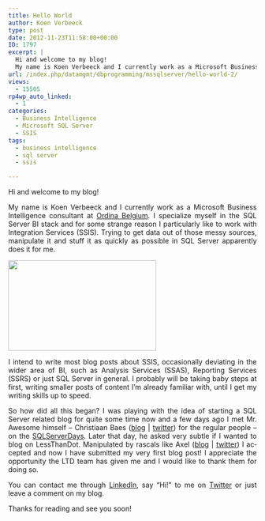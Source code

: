 ```yaml
---
title: Hello World
author: Koen Verbeeck
type: post
date: 2012-11-23T11:58:00+00:00
ID: 1797
excerpt: |
  Hi and welcome to my blog!
  My name is Koen Verbeeck and I currently work as a Microsoft Business Intelligence consultant at Ordina Belgium. I specialize myself in the SQL Server BI stack and for some strange reason I particularly like to work with Inte&hellip;
url: /index.php/datamgmt/dbprogramming/mssqlserver/hello-world-2/
views:
  - 15505
rp4wp_auto_linked:
  - 1
categories:
  - Business Intelligence
  - Microsoft SQL Server
  - SSIS
tags:
  - business intelligence
  - sql server
  - ssis

---
```

<p class="MsoNormal" style="text-align: justify;">
  <span lang="EN-US">Hi and welcome to my blog!</span>
</p>

<p class="MsoNormal" style="text-align: justify;">
  <span lang="EN-US">My name is Koen Verbeeck and I currently work as a Microsoft Business Intelligence consultant at <a href="http://www.ordina.be/">Ordina Belgium</a>. I specialize myself in the SQL Server BI stack and for some strange reason I particularly like to work with Integration Services (SSIS). Trying to get data out of those messy sources, manipulate it and stuff it as quickly as possible in SQL Server apparently does it for me.</span>
</p>

<p class="MsoNormal" style="text-align: left;">
  <span lang="EN-US"> </span>
</p>

<div class="image_block" style="text-align: left;">
  <a href="/media/users/koenverbeeck/HelloWorld/baby-steps-300x183.jpg?mtime=1353678136"><img src="/wp-content/uploads/users/koenverbeeck/HelloWorld/baby-steps-300x183.jpg?mtime=1353678136" alt="" width="300" height="183" /></a>
</div>

<p style="text-align: justify;">
  I intend to write most blog posts about SSIS, occasionally deviating in the wider area of BI, such as Analysis Services (SSAS), Reporting Services (SSRS) or just SQL Server in general. I probably will be taking baby steps at first, writing smaller posts of content I’m already familiar with, until I get my writing skills up to speed.
</p>

<p class="MsoNormal" style="text-align: justify;">
  <span lang="EN-US">So how did all this began? I was playing with the idea of starting a SQL Server related blog for quite some time now and a few days ago I met Mr. Awesome himself – Christiaan Baes (<a href="/index.php/All/?disp=authdir&author=7">blog</a> | <a href="https://twitter.com/chrissie1">twitter</a>) for the regular people – on the <a href="http://www.sqlserverdays.be/2012/">SQLServerDays</a>. Later that day, he asked very subtle if I wanted to blog on LessThanDot. Manipulated by rascals like Axel (<a href="/index.php/All/?disp=authdir&author=613">blog</a> | <a href="https://twitter.com/Axel8s">twitter</a>) I accepted and now I have submitted my very first blog post! I appreciate the opportunity the LTD team has given me and I would like to thank them for doing so.</span>
</p>

<p class="MsoNormal" style="text-align: justify;">
  <span lang="EN-US">You can contact me through <a href="http://www.linkedin.com/in/kverbeeck">LinkedIn</a>, say “Hi!” to me on <a href="https://twitter.com/Ko_Ver">Twitter</a> or just leave a comment on my blog.</span>
</p>

<p class="MsoNormal" style="text-align: justify;">
  <span lang="EN-US">Thanks for reading and see you soon!</span>
</p>